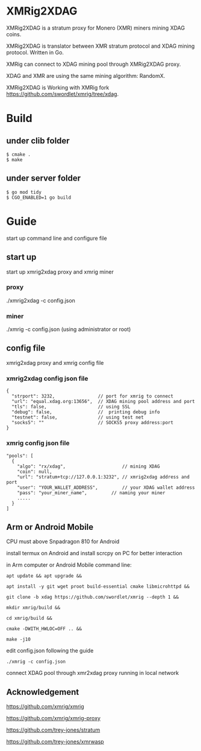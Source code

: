 # XMRig2XDAG

XMRig2XDAG is a stratum proxy for  Monero (XMR) miners mining XDAG coins. 

XMRig2XDAG is translator between XMR stratum protocol and XDAG mining protocol. Written in Go.

XMRig can connect to XDAG mining pool through XMRig2XDAG proxy.

XDAG and XMR are using the same mining algorithm: RandomX.

XMRig2XDAG is Working with XMRig fork  https://github.com/swordlet/xmrig/tree/xdag.

# Build

## under clib folder

    $ cmake .
    $ make
## under server folder

    $ go mod tidy
    $ CGO_ENABLED=1 go build

# Guide
start up command line and configure file

## start up
start up  xmrig2xdag proxy and xmrig miner

### proxy
./xmrig2xdag -c config.json

### miner
./xmrig -c config.json  (using administrator or root)

## config file
xmrig2xdag proxy and xmrig config file

### xmrig2xdag config json file

    {
      "strport": 3232,                // port for xmrig to connect
      "url": "equal.xdag.org:13656",  // XDAG mining pool address and port
      "tls": false,                   // using SSL
      "debug": false,                 //  printing debug info
      "testnet": false,               // using test net
      "socks5": ""                    // SOCKS5 proxy address:port 
    }

### xmrig config json file

    "pools": [
      {
        "algo": "rx/xdag",                     // mining XDAG
        "coin": null,
        "url": "stratum+tcp://127.0.0.1:3232", // xmrig2xdag address and port
        "user": "YOUR_WALLET_ADDRESS",         // your XDAG wallet address
        "pass": "your_miner_name",		   // naming your miner
        .....
      }
    ]

## Arm or Android Mobile

CPU must above Snpadragon 810 for Android

install termux on Android and install scrcpy on PC for better interaction

in Arm computer or Android Mobile command line:

    apt update && apt upgrade &&

    apt install -y git wget proot build-essential cmake libmicrohttpd &&

    git clone -b xdag https://github.com/swordlet/xmrig --depth 1 &&

    mkdir xmrig/build &&

    cd xmrig/build &&

    cmake -DWITH_HWLOC=OFF .. &&

    make -j10

edit config.json following the guide

    ./xmrig -c config.json

connect XDAG pool through xmr2xdag proxy running in local network

## Acknowledgement
https://github.com/xmrig/xmrig

https://github.com/xmrig/xmrig-proxy

https://github.com/trey-jones/stratum

https://github.com/trey-jones/xmrwasp